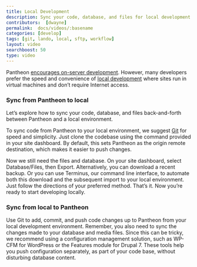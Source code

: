```yaml
---
title: Local Development
description: Sync your code, database, and files for local development.
contributors:  [dwayne]
permalink:  docs/videos/:basename
categories: [develop]
tags: [git, lando, local, sftp, workflow]
layout: video
searchboost: 50
type: video
---
```


<Youtube src="z01vIuB3kRg" title="Local Development" />

<Partial file="deprecate-kalabox.md" />

Pantheon [encourages on-server development](/guides/support/#local-development). However, many developers prefer the speed and convenience of [local development](/local-development) where sites run in virtual machines and don’t require Internet access.

### Sync from Pantheon to local

Let’s explore how to sync your code, database, and files back-and-forth between Pantheon and a local environment.

To sync code from Pantheon to your local environment, we suggest [Git](/git) for speed and simplicity. Just clone the codebase using the command provided in your site dashboard. By default, this sets Pantheon as the origin remote destination, which makes it easier to push changes.

Now we still need the files and database. On your site dashboard, select Database/Files, then Export. Alternatively, you can download a recent backup. Or you can use Terminus, our command line interface, to automate both this download and the subsequent import to your local environment. Just follow the directions of your preferred method. That’s it. Now you’re ready to start developing locally.

### Sync from local to Pantheon

Use Git to add, commit, and push code changes up to Pantheon from your local development environment. Remember, you also need to sync the changes made to your database and media files. Since this can be tricky, we recommend using a configuration management solution, such as WP-CFM for WordPress or the Features module for Drupal 7. These tools help you push configuration separately, as part of your code base, without disturbing database content.
